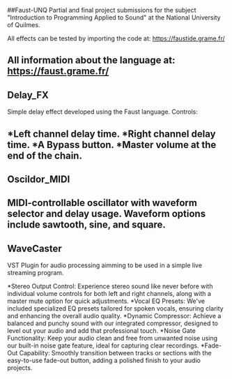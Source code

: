 
##Faust-UNQ
Partial and final project submissions for the subject "Introduction to Programming Applied to Sound" at the National University of Quilmes.

All effects can be tested by importing the code at: https://faustide.grame.fr/

All information about the language at: https://faust.grame.fr/
----------------------------------------
## Delay_FX
Simple delay effect developed using the Faust language. Controls:

*Left channel delay time.
*Right channel delay time.
*A Bypass button.
*Master volume at the end of the chain.
---------------------------------------
## Oscildor_MIDI
MIDI-controllable oscillator with waveform selector and delay usage. Waveform options include sawtooth, sine, and square.
---------------------------------------
## WaveCaster
VST Plugin for audio processing aimming to be used in a simple live streaming program. 

*Stereo Output Control: Experience stereo sound like never before with individual volume controls for both left and right channels, along with a master mute option for quick adjustments.
*Vocal EQ Presets: We've included specialized EQ presets tailored for spoken vocals, ensuring clarity and enhancing the overall audio quality.
*Dynamic Compressor: Achieve a balanced and punchy sound with our integrated compressor, designed to level out your audio and add that professional touch.
*Noise Gate Functionality: Keep your audio clean and free from unwanted noise using our built-in noise gate feature, ideal for capturing clear recordings.
*Fade-Out Capability: Smoothly transition between tracks or sections with the easy-to-use fade-out button, adding a polished finish to your audio projects.
